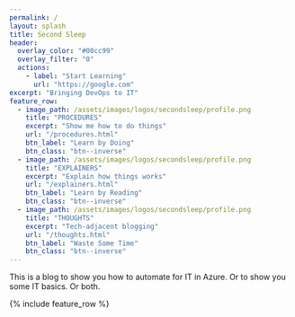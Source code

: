 ```yaml
---
permalink: /
layout: splash
title: Second Sleep
header:
  overlay_color: "#00cc99"
  overlay_filter: "0"
  actions:
    - label: "Start Learning"
      url: "https://google.com"
excerpt: "Bringing DevOps to IT"
feature_row:
  - image_path: /assets/images/logos/secondsleep/profile.png
    title: "PROCEDURES"
    excerpt: "Show me how to do things"
    url: "/procedures.html"
    btn_label: "Learn by Doing"
    btn_class: "btn--inverse"
  - image_path: /assets/images/logos/secondsleep/profile.png
    title: "EXPLAINERS"
    excerpt: "Explain how things works"
    url: "/explainers.html"
    btn_label: "Learn by Reading"
    btn_class: "btn--inverse"
  - image_path: /assets/images/logos/secondsleep/profile.png
    title: "THOUGHTS"
    excerpt: "Tech-adjacent blogging"
    url: "/thoughts.html"
    btn_label: "Waste Some Time"
    btn_class: "btn--inverse"
---
```

This is a blog to show you how to automate for IT in Azure. Or to show you some IT basics. Or both.

{% include feature_row %}